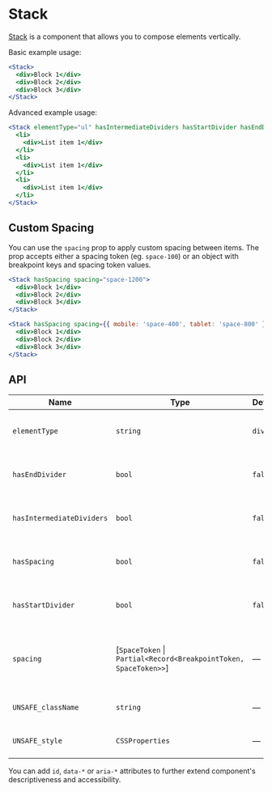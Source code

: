 # Stack

[Stack][stack] is a component that allows you to compose elements vertically.

Basic example usage:

```jsx
<Stack>
  <div>Block 1</div>
  <div>Block 2</div>
  <div>Block 3</div>
</Stack>
```

Advanced example usage:

```jsx
<Stack elementType="ul" hasIntermediateDividers hasStartDivider hasEndDivider>
  <li>
    <div>List item 1</div>
  </li>
  <li>
    <div>List item 1</div>
  </li>
  <li>
    <div>List item 1</div>
  </li>
</Stack>
```

## Custom Spacing

You can use the `spacing` prop to apply custom spacing between items. The prop
accepts either a spacing token (eg. `space-100`) or an object with breakpoint keys and spacing token values.

```jsx
<Stack hasSpacing spacing="space-1200">
  <div>Block 1</div>
  <div>Block 2</div>
  <div>Block 3</div>
</Stack>

<Stack hasSpacing spacing={{ mobile: 'space-400', tablet: 'space-800' }}>
  <div>Block 1</div>
  <div>Block 2</div>
  <div>Block 3</div>
</Stack>
```

## API

| Name                      | Type                                                             | Default | Required | Description                                                         |
| ------------------------- | ---------------------------------------------------------------- | ------- | -------- | ------------------------------------------------------------------- |
| `elementType`             | `string`                                                         | `div`   | ✕        | Element type of the wrapper element                                 |
| `hasEndDivider`           | `bool`                                                           | `false` | ✕        | Render a divider after the last item                                |
| `hasIntermediateDividers` | `bool`                                                           | `false` | ✕        | Render dividers between items                                       |
| `hasSpacing`              | `bool`                                                           | `false` | ✕        | Apply a spacing between items                                       |
| `hasStartDivider`         | `bool`                                                           | `false` | ✕        | Render a divider before the first item                              |
| `spacing`                 | [`SpaceToken` \| `Partial<Record<BreakpointToken, SpaceToken>>`] | —       | ✕        | Custom spacing between items, see [Custom Spacing](#custom-spacing) |
| `UNSAFE_className`        | `string`                                                         | —       | ✕        | Wrapper custom class name                                           |
| `UNSAFE_style`            | `CSSProperties`                                                  | —       | ✕        | Wrapper custom style                                                |

You can add `id`, `data-*` or `aria-*` attributes to further extend component's
descriptiveness and accessibility.

[stack]: https://github.com/lmc-eu/spirit-design-system/tree/main/packages/web/src/scss/components/Stack
